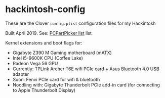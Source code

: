
hackintosh-config
=================

These are the Clover `config.plist` configuration files for my Hackintosh

Built April 2019. See: [PCPartPicker list](https://pcpartpicker.com/user/jamiedubs/saved/#view=TbLV6h) list

Kernel extensions and boot flags for:

* Gigabyte Z390 M Gaming motherboard (mATX)
* Intel i5-9600K CPU (Coffee Lake)
* Radeon Vega 56 GPU
* Currently: TPLink Archer T6E wifi PCIe card + Asus Bluetooth 4.0 USB adapter
* Soon: Fenvi PCIe card for wifi & bluetooth
* Noodling with: Gigabyte Thunderbolt PCIe add-in card (for connecting to Apple Thunderbolt Display)

